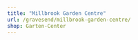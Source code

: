 ```yaml
---
title: "Millbrook Garden Centre"
url: /gravesend/millbrook-garden-centre/
shop: Garten-Center
---
```

